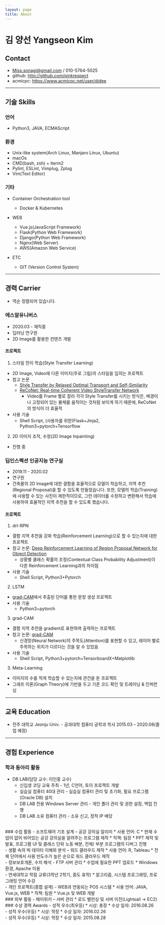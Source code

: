 ```yaml
---
layout: page
title: About
---
```


# 김 양선 Yangseon Kim
## Contact

- Miss.sonagi@gmail.com / 010-5764-5025
- github: http://github.com/pinkrespect
- acmicpc: https://www.acmicpc.net/user/didee

-----------------

## 기술 Skills
### 언어

- Python3, JAVA, ECMAScript

### 환경

- Unix-like system(Arch Linux, Manjaro Linux, Ubuntu)
- macOs
- CMD(bash, zsh) + iterm2
- Pylint, ESLint, Vimplug, Zplug
- Vim(Text Editor)

### 기타

- Container Orchestration tool
  * Docker & Kubernetes

- WEB
  * Vue.js(JavaScript Framework)
  * Flask(Python Web Framework)
  * Django(Python Web Framework)
  * Nginx(Web Server)
  * AWS(Amazon Web Service)

- ETC
  * GIT (Version Control System)

----------------------

## 경력 Carrier

- 역순 정렬되어 있습니다.

### 에스알유니버스

- 2020.03 - 재직중
- 딥러닝 연구원
- 2D Image를 활용한 컨텐츠 개발

#### 프로젝트

1. 스타일 전이 학습(Style Transfer Learning)
  - 2D Image, Video에 다른 이미지(주로 그림)의 스타일을 입히는 프로젝트
  - 참고 논문
    - [Style Transfer by Relaxed Optimal Transport and Self-Similarity](https://arxiv.org/pdf/1904.12785.pdf)
    - [ReCoNet: Real-time Coherent Video StyleTransfer Network](https://arxiv.org/pdf/1807.01197.pdf)
      - Video를 Frame 별로 잘라 각각 Style Transfer를 시키는 방식은, 배경이나 고정되어 있는 물체를 움직이는 것처럼 보이게 하기 때문에, ReCoNet의 방식이 더 효율적
  - 사용 기술
    - Shell Script, (사용자를 위한)Flask+Jinja2, Python3+pytorch+Tensorflow

2. 2D 이미지 조작, 수정(2D Image Inpainting)
  - 진행 중

### 딥인스펙션 인공지능 연구실

- 2019.11 - 2020.02
- 연구원
- 건축물의 2D Image에 대한 결함을 효율적으로 모델이 학습하고, 지역 추천(Regional Proposal)을 할 수 있도록 만들었습니다. 또한, 모델의 학습(Training)에 사용할 수 있는 사진이 제한적이므로, 그런 데이터를 수정하고 변환해서 학습에 사용하여 효율적인 지역 추천을 할 수 있도록 했습니다.

#### 프로젝트

1. drl-RPN
  - 결함 지역 추천을 강화 학습(Reinforcement Learning)으로 할 수 있는지에 대한 프로젝트
  - 참고 논문: [Deep Reinforcement Learning of Region Proposal Network for Object Detection](http://openaccess.thecvf.com/content_cvpr_2018/papers/Pirinen_Deep_Reinforcement_Learning_CVPR_2018_paper.pdf) 
    - 상황별 클래스 확률의 조정(Contextual Class Probability Adjustment)이 다른 Reinforcement Learning과의 차이점
  - 사용 기술
    - Shell Script, Python3+Pytorch

2. LSTM
  - [grad-CAM](https://arxiv.org/abs/1610.02391)에서 추출된 단어를 통한 문장 생성 프로젝트
  - 사용 기술
    - Python3+pytorch

3. grad-CAM
  - 결함 지역 추천을 gradient로 표현하여 출력하는 프로젝트
  - 참고 논문: [grad-CAM](https://arxiv.org/abs/1610.02391)
    - 신경망(Neural Network)의 주목도(Attention)를 표현할 수 있고, 레이어 별로 주목하는 위치가 다르다는 것을 알 수 있었음
  - 사용 기술
    - Shell Script, Python3+pytorch+TensorboardX+Matplotlib

3. Meta-Learning
  - 이미지의 수를 적게 학습할 수 있는지에 관건을 둔 프로젝트
  - 그래프 이론(Graph Theory)에 기반을 두고 기존 코드 확인 및 트레이닝 & 인퍼런싱

------------------

## 교육 Education
- 전주 대학교 Jeonju Univ. - 공과대학 컴퓨터 공학과 학사 2015.03 – 2020.08(졸업 예정)

---------------------

## 경험 Experience
### 학과 동아리 활동

- DB LAB(담당 교수: 이인홍 교수)
    * 신입생 코딩 교육 주최 - 1년, C언어, 토이 프로젝트 개발
    * 실습실 컴퓨터 40대 관리 - 실습실 컴퓨터 관리 및 초기화, 필요 프로그램(Oracle DB) 설치
    * DB LAB 전용 Windows Server 관리 - 개인 폴더 관리 및 권한 설정, 백업 진행
    * DB LAB 소유 컴퓨터 관리 - 소유 신고, 정적 IP 배당

<br>
### 수업 활동
- 소프트웨어 기초 설계 – 공강 강의실 알리미
   * 사용 언어: C
   * 현재 수업이 없어 비어있는 공강 강의실을 알려주는 프로그램 제작
   * 직책: 팀장
   * PPT 제작 및 발표, 프로그램 UI 및 클래스 단위 노동 배분, 전체/ 부분 프로그램의 디버그 진행

<br>
- 생활 속의 빅 데이터 이해와 분석 – 워드 클라우드 제작
   * 사용 언어: R, Tableau
   * 전체 단어에서 사용 빈도수가 높은 순으로 워드 클라우드 제작

<br>
- 정보보호개론, 수치 해석 - FTP 서버 관리
   * 수업에 필요한 PPT 업로드
   * Windows 환경, Apache 이용

<br>
- 연세대학교 학점 교류(3학년 2학기, 중도 휴학)
   * 알고리즘, 시스템 프로그래밍, 프로그래밍 언어 수강

<br>
- 개인 프로젝트(종합 설계) - WEB과 연동되는 POS 시스템
   * 사용 언어: JAVA, Vue.js, WEB
   * 직책: 팀원
   * Vue.js 및 WEB 개발

<br>
### 외부 활동
- 페미위키 – 서버 관리
    * 로드 밸런싱 및 서버 이전(Lightsail -> EC2)

<br>
### 수상 경력 Awards
- 성적 우수(최우등)
    * 시상: 총장
    *  수상 일자: 2016.08.26

<br>
- 성적 우수(우등)
    * 시상: 학장
    * 수상 일자: 2016.02.26

<br>
- 성적 우수(우등)
    * 시상: 학장
    * 수상 일자: 2015.08.28
<br>

